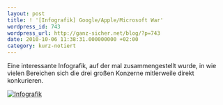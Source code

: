 ```yaml
---
layout: post
title: ! '[Infografik] Google/Apple/Microsoft War'
wordpress_id: 743
wordpress_url: http://ganz-sicher.net/blog/?p=743
date: 2010-10-06 11:38:31.000000000 +02:00
category: kurz-notiert
---
```

Eine interessante Infografik, auf der mal zusammengestellt wurde, in wie vielen Bereichen sich die drei großen Konzerne mitlerweile direkt konkurieren.

<a href="http://cache.gawkerassets.com/assets/images/4/2010/04/versus15.jpg" target="_blank"><img class="borderimg" src="{{site.baseurl}}/wp-content/uploads/info_google_ms_apple.jpg" alt="Infografik" /></a>
